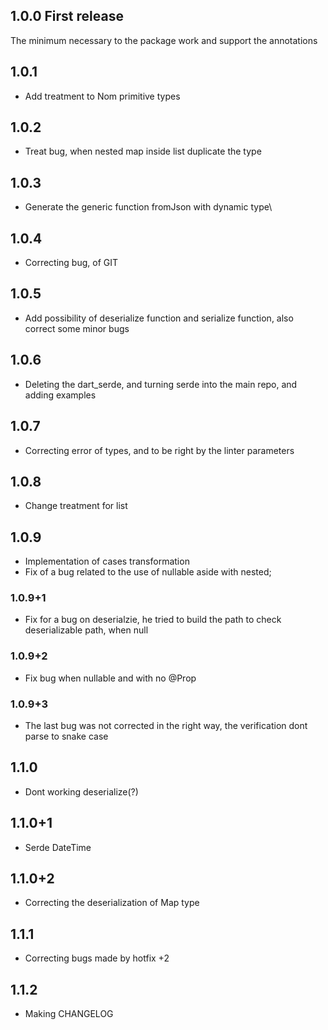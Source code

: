 ## 1.0.0 First release

The minimum necessary to the package work and support the annotations

## 1.0.1

- Add treatment to Nom primitive types

## 1.0.2

- Treat bug, when nested map inside list duplicate the type

## 1.0.3

- Generate the generic function fromJson with dynamic type\

## 1.0.4

- Correcting bug, of GIT

## 1.0.5

- Add possibility of deserialize function and serialize function, also correct some minor bugs

## 1.0.6

- Deleting the dart_serde, and turning serde into the main repo, and adding examples

## 1.0.7

- Correcting error of types, and to be right by the linter parameters

## 1.0.8

- Change treatment for list

## 1.0.9

- Implementation of cases transformation
- Fix of a bug related to the use of nullable aside with nested;

### 1.0.9+1

- Fix for a bug on deserialzie, he tried to build the path to check deserializable path, when null

### 1.0.9+2

- Fix bug when nullable and with no @Prop

### 1.0.9+3

- The last bug was not corrected in the right way, the verification dont parse to snake case


## 1.1.0

 - Dont working deserialize(?)

## 1.1.0+1

- Serde DateTime

## 1.1.0+2

- Correcting the deserialization of Map type

## 1.1.1

- Correcting bugs made by hotfix +2

## 1.1.2

- Making CHANGELOG